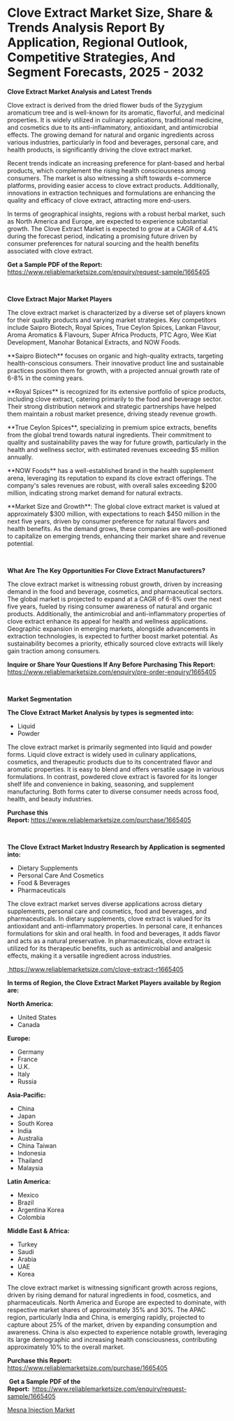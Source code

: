 <p><h1>Clove Extract Market Size, Share & Trends Analysis Report By Application, Regional Outlook, Competitive Strategies, And Segment Forecasts, 2025 - 2032</h1></p><p><strong>Clove Extract Market Analysis and Latest Trends</strong></p>
<p><p>Clove extract is derived from the dried flower buds of the Syzygium aromaticum tree and is well-known for its aromatic, flavorful, and medicinal properties. It is widely utilized in culinary applications, traditional medicine, and cosmetics due to its anti-inflammatory, antioxidant, and antimicrobial effects. The growing demand for natural and organic ingredients across various industries, particularly in food and beverages, personal care, and health products, is significantly driving the clove extract market.</p><p>Recent trends indicate an increasing preference for plant-based and herbal products, which complement the rising health consciousness among consumers. The market is also witnessing a shift towards e-commerce platforms, providing easier access to clove extract products. Additionally, innovations in extraction techniques and formulations are enhancing the quality and efficacy of clove extract, attracting more end-users.</p><p>In terms of geographical insights, regions with a robust herbal market, such as North America and Europe, are expected to experience substantial growth. The Clove Extract Market is expected to grow at a CAGR of 4.4% during the forecast period, indicating a promising future driven by consumer preferences for natural sourcing and the health benefits associated with clove extract.</p></p>
<p><strong>Get a Sample PDF of the Report:&nbsp;</strong> <a href="https://www.reliablemarketsize.com/enquiry/request-sample/1665405?utm_campaign=2843&utm_medium=2&utm_source=Github&utm_content=ia&utm_term=08032025&utm_id=clove-extract">https://www.reliablemarketsize.com/enquiry/request-sample/1665405</a></p>
<p>&nbsp;</p>
<p><strong>Clove Extract Major Market Players</strong></p>
<p><p>The clove extract market is characterized by a diverse set of players known for their quality products and varying market strategies. Key competitors include Saipro Biotech, Royal Spices, True Ceylon Spices, Lankan Flavour, Aroma Aromatics & Flavours, Super Africa Products, PTC Agro, Wee Kiat Development, Manohar Botanical Extracts, and NOW Foods.</p><p>**Saipro Biotech** focuses on organic and high-quality extracts, targeting health-conscious consumers. Their innovative product line and sustainable practices position them for growth, with a projected annual growth rate of 6-8% in the coming years.</p><p>**Royal Spices** is recognized for its extensive portfolio of spice products, including clove extract, catering primarily to the food and beverage sector. Their strong distribution network and strategic partnerships have helped them maintain a robust market presence, driving steady revenue growth.</p><p>**True Ceylon Spices**, specializing in premium spice extracts, benefits from the global trend towards natural ingredients. Their commitment to quality and sustainability paves the way for future growth, particularly in the health and wellness sector, with estimated revenues exceeding $5 million annually.</p><p>**NOW Foods** has a well-established brand in the health supplement arena, leveraging its reputation to expand its clove extract offerings. The company's sales revenues are robust, with overall sales exceeding $200 million, indicating strong market demand for natural extracts.</p><p>**Market Size and Growth**: The global clove extract market is valued at approximately $300 million, with expectations to reach $450 million in the next five years, driven by consumer preference for natural flavors and health benefits. As the demand grows, these companies are well-positioned to capitalize on emerging trends, enhancing their market share and revenue potential.</p></p>
<p>&nbsp;</p>
<p><strong>What Are The Key Opportunities For Clove Extract Manufacturers?</strong></p>
<p><p>The clove extract market is witnessing robust growth, driven by increasing demand in the food and beverage, cosmetics, and pharmaceutical sectors. The global market is projected to expand at a CAGR of 6-8% over the next five years, fueled by rising consumer awareness of natural and organic products. Additionally, the antimicrobial and anti-inflammatory properties of clove extract enhance its appeal for health and wellness applications. Geographic expansion in emerging markets, alongside advancements in extraction technologies, is expected to further boost market potential. As sustainability becomes a priority, ethically sourced clove extracts will likely gain traction among consumers.</p></p>
<p><strong>Inquire or Share Your Questions If Any Before Purchasing This Report:</strong> <a href="https://www.reliablemarketsize.com/enquiry/pre-order-enquiry/1665405?utm_campaign=2843&utm_medium=2&utm_source=Github&utm_content=ia&utm_term=08032025&utm_id=clove-extract">https://www.reliablemarketsize.com/enquiry/pre-order-enquiry/1665405</a></p>
<p>&nbsp;</p>
<p><strong>Market Segmentation</strong></p>
<p><strong>The Clove Extract Market Analysis by types is segmented into:</strong></p>
<p><ul><li>Liquid</li><li>Powder</li></ul></p>
<p><p>The clove extract market is primarily segmented into liquid and powder forms. Liquid clove extract is widely used in culinary applications, cosmetics, and therapeutic products due to its concentrated flavor and aromatic properties. It is easy to blend and offers versatile usage in various formulations. In contrast, powdered clove extract is favored for its longer shelf life and convenience in baking, seasoning, and supplement manufacturing. Both forms cater to diverse consumer needs across food, health, and beauty industries.</p></p>
<p><strong>Purchase this Report:&nbsp;</strong><a href="https://www.reliablemarketsize.com/purchase/1665405?utm_campaign=2843&utm_medium=2&utm_source=Github&utm_content=ia&utm_term=08032025&utm_id=clove-extract">https://www.reliablemarketsize.com/purchase/1665405</a></p>
<p>&nbsp;</p>
<p><strong>The Clove Extract Market Industry Research by Application is segmented into:</strong></p>
<p><ul><li>Dietary Supplements</li><li>Personal Care And Cosmetics</li><li>Food & Beverages</li><li>Pharmaceuticals</li></ul></p>
<p><p>The clove extract market serves diverse applications across dietary supplements, personal care and cosmetics, food and beverages, and pharmaceuticals. In dietary supplements, clove extract is valued for its antioxidant and anti-inflammatory properties. In personal care, it enhances formulations for skin and oral health. In food and beverages, it adds flavor and acts as a natural preservative. In pharmaceuticals, clove extract is utilized for its therapeutic benefits, such as antimicrobial and analgesic effects, making it a versatile ingredient across industries.</p></p>
<p><a href="https://www.reliablemarketsize.com/clove-extract-r1665405?utm_campaign=2843&utm_medium=2&utm_source=Github&utm_content=ia&utm_term=08032025&utm_id=clove-extract">&nbsp;https://www.reliablemarketsize.com/clove-extract-r1665405</a></p>
<p><strong>In terms of Region, the Clove Extract Market Players available by Region are:</strong></p>
<p>
    <p> <strong> North America: </strong>
        <ul>
            <li>United States</li>
            <li>Canada</li>
        </ul>
        </p> 
    <p> <strong> Europe: </strong>
        <ul>
            <li>Germany</li>
            <li>France</li>
            <li>U.K.</li>
            <li>Italy</li>
            <li>Russia</li>
        </ul>
        </p> 
    <p> <strong> Asia-Pacific: </strong>
        <ul>
            <li>China</li>
            <li>Japan</li>
            <li>South Korea</li>
            <li>India</li>
            <li>Australia</li>
            <li>China Taiwan</li>
            <li>Indonesia</li>
            <li>Thailand</li>
            <li>Malaysia</li>
        </ul>
        </p> 
    <p> <strong> Latin America: </strong>
        <ul>
            <li>Mexico</li>
            <li>Brazil</li>
            <li>Argentina Korea</li>
            <li>Colombia</li>
        </ul>
        </p> 
    <p> <strong> Middle East & Africa: </strong>
        <ul>
            <li>Turkey</li>
            <li>Saudi</li>
            <li>Arabia</li>
            <li>UAE</li>
            <li>Korea</li>
        </ul>
    </p>
    </p>
<p><p>The clove extract market is witnessing significant growth across regions, driven by rising demand for natural ingredients in food, cosmetics, and pharmaceuticals. North America and Europe are expected to dominate, with respective market shares of approximately 35% and 30%. The APAC region, particularly India and China, is emerging rapidly, projected to capture about 25% of the market, driven by expanding consumption and awareness. China is also expected to experience notable growth, leveraging its large demographic and increasing health consciousness, contributing approximately 10% to the overall market.</p></p>
<p><strong>Purchase this Report: </strong><a href="https://www.reliablemarketsize.com/purchase/1665405?utm_campaign=2843&utm_medium=2&utm_source=Github&utm_content=ia&utm_term=08032025&utm_id=clove-extract">https://www.reliablemarketsize.com/purchase/1665405</a></p>
<p>&nbsp;<strong>Get a Sample PDF of the Report:&nbsp;&nbsp;</strong><a href="https://www.reliablemarketsize.com/enquiry/request-sample/1665405?utm_campaign=2843&utm_medium=2&utm_source=Github&utm_content=ia&utm_term=08032025&utm_id=clove-extract">https://www.reliablemarketsize.com/enquiry/request-sample/1665405</a></p>
<p><strong></strong></p>
<p><p><a href="https://github.com/birbamanan03/Market-Research-Report-List-1/blob/main/mesna-injection-market.md?utm_campaign=2843&utm_medium=2&utm_source=Github&utm_content=ia&utm_term=08032025&utm_id=clove-extract">Mesna Injection Market</a></p></p>